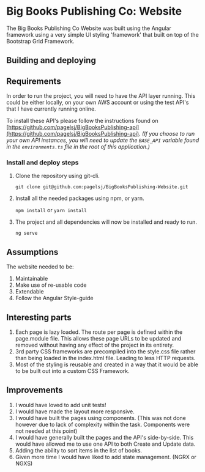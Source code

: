 
# Big Books Publishing Co: Website

The Big Books Publishing Co Website was built using the Angular framework using a very simple UI styling 'framework' that built on top of the Bootstrap Grid Framework.

## Building and deploying

## Requirements
In order to run the project, you will need to have the API layer running. This could be either locally, on your own AWS account or using the test API's that I have currently running online.

To install these API's please follow the instructions found on [https://github.com/pagelsj/BigBooksPublishing-api](https://github.com/pagelsj/BigBooksPublishing-api).
*(If you choose to run your own API instances, you will need to update the `BASE_API` variable found in the `environments.ts` file in the root of this application.)*

### Install and deploy steps

 1. Clone the repository using git-cli.

    `git clone git@github.com:pagelsj/BigBooksPublishing-Website.git`
2. Install all the needed packages using npm, or yarn.

    `npm install` or `yarn install`
3. The project and all dependencies will now be installed and ready to run.

    `ng serve`

## Assumptions
The website needed to be:
1. Maintainable
2. Make use of re-usable code
3. Extendable
4. Follow the Angular Style-guide

## Interesting parts
1. Each page is lazy loaded. The route per page is defined within the page.module file. This allows these page URLs to be updated and removed without having any effect of the project in its entirety.
2. 3rd party CSS frameworks are precompiled into the style.css file rather than being loaded in the index.html file. Leading to less HTTP requests.
3. Most of the styling is reusable and created in a way that it would be able to be built out into a custom CSS Framework.

## Improvements
1. I would have loved to add unit tests!
2. I would have made the layout more responsive.
3. I would have built the pages using components. (This was not done however due to lack of complexity within the task. Components were not needed at this point)
4. I would have generally built the pages and the API's side-by-side. This would have allowed me to use one API to both Create and Update data.
5. Adding the ability to sort items in the list of books.
6. Given more time I would have liked to add state management. (NGRX or NGXS)
